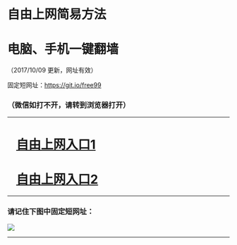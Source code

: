 ﻿# 自由上网简易方法

# 电脑、手机一键翻墙

（2017/10/09 更新，网址有效）

固定短网址：https://git.io/free99

### （微信如打不开，请转到浏览器打开）


***





# &nbsp;&nbsp; <a href="http://ft251271407.fwq-tz-1001.info/fwqtz01.html?t=100900125750 " target="_blank">自由上网入口1</a>
# &nbsp;&nbsp; <a href="http://ft2901419278.fwq-tz-1002.info/fwqtz02.html?t=100900131376 " target="_blank">自由上网入口2</a>
***

### 请记住下图中固定短网址：

<img src="https://s3-us-west-2.amazonaws.com/fwq-1001/yjfq-20170905okok.png" /> 


***

